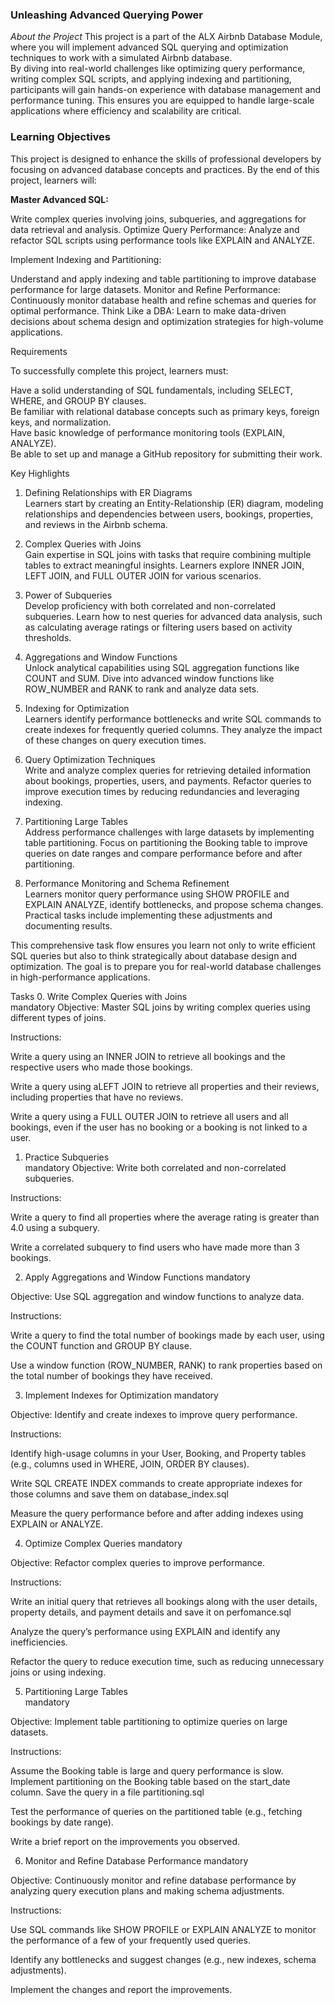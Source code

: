 ### Unleashing Advanced Querying Power

*About the Project*
This project is a part of the ALX Airbnb Database Module,
where you will implement advanced SQL querying and optimization techniques to work with a simulated Airbnb database.<br>
By diving into real-world challenges like optimizing query performance,
writing complex SQL scripts, and applying indexing and partitioning,
participants will gain hands-on experience with database management and performance tuning.
This ensures you are equipped to handle large-scale applications where efficiency and scalability are critical.

### Learning Objectives
This project is designed to enhance the skills of professional developers by focusing on
advanced database concepts and practices. By the end of this project, learners will:

__Master Advanced SQL:__

Write complex queries involving joins, subqueries, and aggregations for data retrieval and analysis.
Optimize Query Performance: Analyze and refactor SQL scripts using performance tools like EXPLAIN and ANALYZE.

Implement Indexing and Partitioning:

Understand and apply indexing and table partitioning to improve database performance for large datasets.
Monitor and Refine Performance: Continuously monitor database health and refine schemas and queries for optimal performance.
Think Like a DBA: Learn to make data-driven decisions about schema design and optimization strategies for high-volume applications.

Requirements

To successfully complete this project, learners must:

Have a solid understanding of SQL fundamentals, including SELECT, WHERE, and GROUP BY clauses.<br>
Be familiar with relational database concepts such as primary keys, foreign keys, and normalization.<br>
Have basic knowledge of performance monitoring tools (EXPLAIN, ANALYZE).<br>
Be able to set up and manage a GitHub repository for submitting their work.<br>

Key Highlights

1. Defining Relationships with ER Diagrams<br>
Learners start by creating an Entity-Relationship (ER) diagram,
modeling relationships and dependencies between users, bookings, properties, and reviews in the Airbnb schema.

2. Complex Queries with Joins<br>
Gain expertise in SQL joins with tasks that require combining multiple tables to extract meaningful insights.
Learners explore INNER JOIN, LEFT JOIN, and FULL OUTER JOIN for various scenarios.

3. Power of Subqueries<br>
Develop proficiency with both correlated and non-correlated subqueries. 
Learn how to nest queries for advanced data analysis,
such as calculating average ratings or filtering users based on activity thresholds.

4. Aggregations and Window Functions<br>
Unlock analytical capabilities using SQL aggregation functions like COUNT and SUM.
Dive into advanced window functions like ROW_NUMBER and RANK to rank and analyze data sets.

5. Indexing for Optimization<br>
Learners identify performance bottlenecks and write SQL commands to create indexes for frequently queried columns. 
They analyze the impact of these changes on query execution times.

6. Query Optimization Techniques<br>
Write and analyze complex queries for retrieving detailed information about bookings, properties, users, and payments.
Refactor queries to improve execution times by reducing redundancies and leveraging indexing.

7. Partitioning Large Tables<br>
Address performance challenges with large datasets by implementing table partitioning.
Focus on partitioning the Booking table to improve queries on date ranges and compare performance before and after partitioning.

8. Performance Monitoring and Schema Refinement<br>
Learners monitor query performance using SHOW PROFILE and EXPLAIN ANALYZE, identify bottlenecks, and propose schema changes.
Practical tasks include implementing these adjustments and documenting results.

This comprehensive task flow ensures you learn not only to write efficient SQL queries but also to think strategically about database design and optimization.
The goal is to prepare you for real-world database challenges in high-performance applications.

Tasks
0. Write Complex Queries with Joins<br>
mandatory
Objective: Master SQL joins by writing complex queries using different types of joins.

Instructions:<br>

Write a query using an INNER JOIN to retrieve all bookings and the respective users who made those bookings.

Write a query using aLEFT JOIN to retrieve all properties and their reviews, including properties that have no reviews.

Write a query using a FULL OUTER JOIN to retrieve all users and all bookings,
even if the user has no booking or a booking is not linked to a user.


 
1. Practice Subqueries<br>
mandatory
Objective: Write both correlated and non-correlated subqueries.

Instructions:<br>

Write a query to find all properties where the average rating is greater than 4.0 using a subquery.

Write a correlated subquery to find users who have made more than 3 bookings.


 
2. Apply Aggregations and Window Functions
mandatory<br>

Objective: Use SQL aggregation and window functions to analyze data.

Instructions:<br>

Write a query to find the total number of bookings made by each user, using the COUNT function and GROUP BY clause.

Use a window function (ROW_NUMBER, RANK) to rank properties based on the total number of bookings they have received.


 
3. Implement Indexes for Optimization
mandatory<br>

Objective: Identify and create indexes to improve query performance.

Instructions:<br>

Identify high-usage columns in your User, Booking, and Property tables
(e.g., columns used in WHERE, JOIN, ORDER BY clauses).

Write SQL CREATE INDEX commands to create appropriate indexes for those columns and save them on database_index.sql

Measure the query performance before and after adding indexes using EXPLAIN or ANALYZE.


 
4. Optimize Complex Queries
mandatory<br>

Objective: Refactor complex queries to improve performance.

Instructions:<br>

Write an initial query that retrieves all bookings along with the user details, property details,
and payment details and save it on perfomance.sql

Analyze the query’s performance using EXPLAIN and identify any inefficiencies.

Refactor the query to reduce execution time, such as reducing unnecessary joins or using indexing.


 
5. Partitioning Large Tables<br>
mandatory

Objective: Implement table partitioning to optimize queries on large datasets.

Instructions:<br>

Assume the Booking table is large and query performance is slow.
Implement partitioning on the Booking table based on the start_date column. Save the query in a file partitioning.sql

Test the performance of queries on the partitioned table (e.g., fetching bookings by date range).

Write a brief report on the improvements you observed.


 
6. Monitor and Refine Database Performance
mandatory<br>

Objective: Continuously monitor and refine database performance by analyzing query execution plans and making schema adjustments.

Instructions:<br>

Use SQL commands like SHOW PROFILE or EXPLAIN ANALYZE to monitor the performance of a few of your frequently used queries.

Identify any bottlenecks and suggest changes (e.g., new indexes, schema adjustments).

Implement the changes and report the improvements.